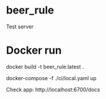 # beer_rule
Test server

# Docker run


docker build -t beer_rule:latest .


docker-compose -f ./ci/local.yaml up


Check app: http://localhost:6700/docs
